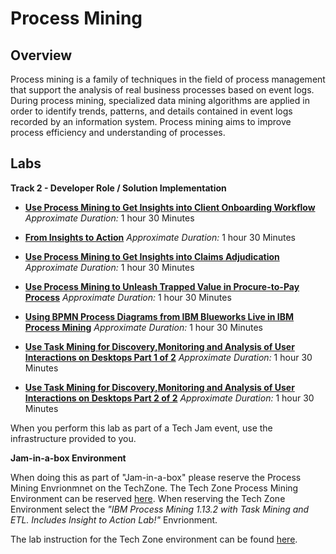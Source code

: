 # Process Mining
## Overview
Process mining is a family of techniques in the field of process management that support the analysis of real business processes based on event logs.  During process mining, specialized data mining algorithms are applied in order to identify trends, patterns, and details contained in event logs recorded by an information system. Process mining aims to improve process efficiency and understanding of processes.

## Labs

**Track 2 - Developer Role / Solution Implementation**

- **[Use Process Mining to Get Insights into Client Onboarding Workflow](Lab%20Guide%20-%20Use%20Process%20Mining%20to%20Get%20Insights%20into%20Client%20Onboarding%20Workflow.pdf)**    *Approximate Duration:* 1 hour 30 Minutes
 
- **[From Insights to Action](Lab%20Guide%20-%20From%20Insights%20to%20to%20Action.pdf)**    *Approximate Duration:* 1 hour 30 Minutes
 
- **[Use Process Mining to Get Insights into Claims Adjudication](Lab%20Guide%20-%20Use%20Process%20Mining%20to%20Get%20Insights%20into%20Claims%20Adjudication.pdf)**    *Approximate Duration:* 1 hour 30 Minutes
 
- **[Use Process Mining to Unleash Trapped Value in Procure-to-Pay Process](Lab%20Guide%20-%20Use%20Process%20Mining%20to%20Unleash%20Trapped%20Value%20in%20Procure-to-Pay%20Process.pdf)**    *Approximate Duration:* 1 hour 30 Minutes
 
- **[Using BPMN Process Diagrams from IBM Blueworks Live in IBM Process Mining](Lab%20Guide%20-%20Using%20BPMN%20Process%20Diagrams%20from%20IBM%20Blueworks%20Live%20in%20IBM%20Process%20Mining.pdf)**    *Approximate Duration:* 1 hour 30 Minutes
 
- **[Use Task Mining for Discovery,Monitoring and Analysis of User Interactions on Desktops Part 1 of 2](Lab%20Guide%20-%20Using%20Task%20Mining%20for%20Get%20Discovery%20Monitoring%20and%20Analysis%20of%20User%20Interactions%20on%20Desktops%20Part1%20of2.pdf)**    *Approximate Duration:* 1 hour 30 Minutes
 
- **[Use Task Mining for Discovery,Monitoring and Analysis of User Interactions on Desktops Part 2 of 2](Lab%20Guide%20-%20Using%20Task%20Mining%20for%20Get%20Discovery%20Monitoring%20and%20Analysis%20of%20User%20Interactions%20on%20Desktops%20Part2%20of2.pdf)**    *Approximate Duration:* 1 hour 30 Minutes





When you perform this lab as part of a Tech Jam event, use the infrastructure provided to you.

**Jam-in-a-box Environment**

When doing this as part of "Jam-in-a-box" please reserve the Process Mining Envrionmnet on the TechZone. The Tech Zone Process Mining Environment can be reserved [here](https://techzone.ibm.com/collection/process-mining-with-task-mining-demo-and-etl). When reserving the Tech Zone Environment select the *"IBM Process Mining 1.13.2 with Task Mining and ETL. Includes Insight to Action Lab!"* Envrionment.

The lab instruction for the Tech Zone environment can be found [here](https://ibm.box.com/s/ds4j1a6xbzy7fqytubq3t71apmktvd27).
